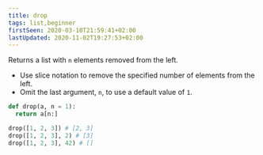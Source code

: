```yaml
---
title: drop
tags: list,beginner
firstSeen: 2020-03-10T21:59:41+02:00
lastUpdated: 2020-11-02T19:27:53+02:00
---
```


Returns a list with `n` elements removed from the left.

- Use slice notation to remove the specified number of elements from the left.
- Omit the last argument, `n`, to use a default value of `1`.

```py
def drop(a, n = 1):
  return a[n:]
```

```py
drop([1, 2, 3]) # [2, 3]
drop([1, 2, 3], 2) # [3]
drop([1, 2, 3], 42) # []
```
